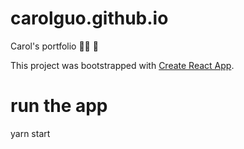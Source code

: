 # carolguo.github.io
Carol's portfolio 🧜‍♀️ 🚀

This project was bootstrapped with [Create React App](https://github.com/facebook/create-react-app).

# run the app
yarn start